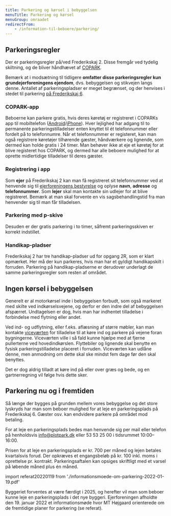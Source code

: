 ```yaml
---
title: Parkering og kørsel i bebyggelsen
menuTitle: Parkering og kørsel
menuGroup: omraadet
redirectFrom:
    - /information-til-beboere/parkering/
---
```

## Parkeringsregler

Der er parkeringsregler på/ved Frederikskaj&nbsp;2. Disse fremgår ved tydelig skiltning, og de bliver håndhævet af [COPARK](https://copark.dk/).

Bemærk at i modsætning til tidligere **omfatter disse parkeringsregler kun grundejerforeningens ejendom**, dvs. bebyggelsen og stikvejen langs denne. Antallet af parkeringspladser er meget begrænset, og der henvises i stedet til parkering [på Frederikskaj 6](#parkering-nu-og-i-fremtiden).

### COPARK-app

Beboerne kan parkere gratis, hvis deres køretøj er registreret i COPARKs app til mobiltelefon ([Android](https://play.google.com/store/apps/details?id=no.giantleap.parko.copark)/[iPhone](https://apps.apple.com/dk/app/copark/id1503185040?l=da)). Hver lejlighed har adgang til to permanente parkeringstilladelser enten knyttet til ét telefonnummer eller fordelt på to telefonnumre. Når et telefonnummer er registeret, kan man også registrere køretøjer tilhørende gæster, håndværkere og lignende, som dermed kan holde gratis i 24&nbsp;timer. Man behøver ikke at eje et køretøj for at blive registeret hos COPARK, og dermed har alle beboere mulighed for at oprette midlertidige tilladelser til deres gæster.

### Registrering i app

Som **ejer** på Frederikskaj&nbsp;2 kan man få registreret sit telefonnummer ved at henvende sig til [ejerforeningens bestyrelse](/kontakt/ejerforeningen/) og oplyse **navn**, **adresse** og **telefonnummer**. Som **lejer** skal man kontakte sin udlejer for at blive registreret. Bemærk at man skal forvente en vis sagsbehandlingstid fra man henvender sig til man får tilladelsen.

### Parkering med p-skive

Desuden er der gratis parkering i to timer, såfremt parkeringsskiven er korrekt indstillet.

### Handikap-pladser

Frederikskaj&nbsp;2 har tre handikap-pladser ud for opgang&nbsp;2R, som er klart opmærket. Her må der kun parkeres, hvis man har et gyldigt handikapskilt i forruden. Parkering på handikap-pladserne er derudover underlagt de samme parkeringsregler som resten af området.

## Ingen kørsel i bebyggelsen

Generelt er al motorkørsel inde i bebyggelsen forbudt, som også markeret med skilte ved indkørselsvejene, og derfor er den indre del af bebyggelsen afspærret. Undtagelsen er dog, hvis man har indhentet tilladelse i forbindelse med flytning eller andet.

Ved ind- og udflytning, eller f.eks. aflæsning af større møbler, kan man kontakte [viceværten](/kontakt/vicevaert/) for tilladelse til at køre ind og parkere på vejene foran bygningerne. Viceværten ville i så fald kunne hjælpe med at fjerne pullerterne ved hovedindkørslen. Flyttebiler og lignende skal benytte en fysisk parkeringstilladelse placeret i forruden. Viceværten kan udlåne denne, men anmodning om dette skal ske mindst fem dage før den skal benyttes.

Det er dog aldrig tilladt at køre ind på eller over græs og bede, og en gartnerregning vil følge hvis dette sker.

## Parkering nu og i fremtiden

Så længe der bygges på grunden mellem vores bebyggelse og det store lyskryds har man som beboer mulighed for at leje en parkeringsplads på Frederikskaj&nbsp;6. Gæster osv. kan endvidere parkere på området mod betaling.

For at leje en parkeringsplads bedes man henvende sig per mail eller telefon på henholdsvis info@plotpark.dk eller 53&nbsp;53&nbsp;25&nbsp;00 i tidsrummet 10:00&ndash;16:00. 

Prisen for at leje en parkeringsplads er kr.&nbsp;700 per måned og lejen betales kvartalsvis forud. Der opkræves et engangsbeløb på kr.&nbsp;100 inkl. moms i oprettelse pr. kontrakt. Parkeringsaftalen kan opsiges skriftligt med et varsel på løbende måned plus én måned.

import referat20220119 from './informationsmoede-om-parkering-2022-01-19.pdf'

Byggeriet forventes at være færdigt i 2025, og herefter vil man som beboer kunne leje en parkeringsplads i det nye byggeri. Ejerforeningen afholdte den 19.&nbsp;januar 2022 et informationsmøde hvor MT Højgaard orienterede om de fremtidige planer for parkering (se <Link href={referat20220119} color="secondary" target="_blank">referat</Link>).
